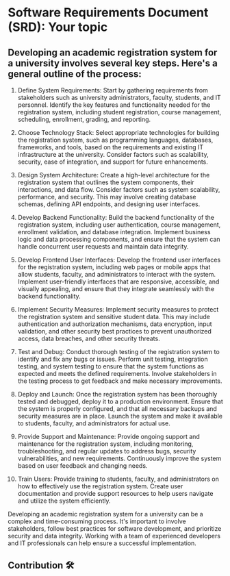 # Software Requirements Document (SRD): Your topic

## Developing an academic registration system for a university involves several key steps. Here's a general outline of the process:

1. Define System Requirements: Start by gathering requirements from stakeholders such as university administrators, faculty, students, and IT personnel. Identify the key features and functionality needed for the registration system, including student registration, course management, scheduling, enrollment, grading, and reporting.

2. Choose Technology Stack: Select appropriate technologies for building the registration system, such as programming languages, databases, frameworks, and tools, based on the requirements and existing IT infrastructure at the university. Consider factors such as scalability, security, ease of integration, and support for future enhancements.

3. Design System Architecture: Create a high-level architecture for the registration system that outlines the system components, their interactions, and data flow. Consider factors such as system scalability, performance, and security. This may involve creating database schemas, defining API endpoints, and designing user interfaces.

4. Develop Backend Functionality: Build the backend functionality of the registration system, including user authentication, course management, enrollment validation, and database integration. Implement business logic and data processing components, and ensure that the system can handle concurrent user requests and maintain data integrity.

5. Develop Frontend User Interfaces: Develop the frontend user interfaces for the registration system, including web pages or mobile apps that allow students, faculty, and administrators to interact with the system. Implement user-friendly interfaces that are responsive, accessible, and visually appealing, and ensure that they integrate seamlessly with the backend functionality.

6. Implement Security Measures: Implement security measures to protect the registration system and sensitive student data. This may include authentication and authorization mechanisms, data encryption, input validation, and other security best practices to prevent unauthorized access, data breaches, and other security threats.

7. Test and Debug: Conduct thorough testing of the registration system to identify and fix any bugs or issues. Perform unit testing, integration testing, and system testing to ensure that the system functions as expected and meets the defined requirements. Involve stakeholders in the testing process to get feedback and make necessary improvements.

8. Deploy and Launch: Once the registration system has been thoroughly tested and debugged, deploy it to a production environment. Ensure that the system is properly configured, and that all necessary backups and security measures are in place. Launch the system and make it available to students, faculty, and administrators for actual use.

9. Provide Support and Maintenance: Provide ongoing support and maintenance for the registration system, including monitoring, troubleshooting, and regular updates to address bugs, security vulnerabilities, and new requirements. Continuously improve the system based on user feedback and changing needs.

10. Train Users: Provide training to students, faculty, and administrators on how to effectively use the registration system. Create user documentation and provide support resources to help users navigate and utilize the system efficiently.

Developing an academic registration system for a university can be a complex and time-consuming process. It's important to involve stakeholders, follow best practices for software development, and prioritize security and data integrity. Working with a team of experienced developers and IT professionals can help ensure a successful implementation.



## Contribution 🛠️

